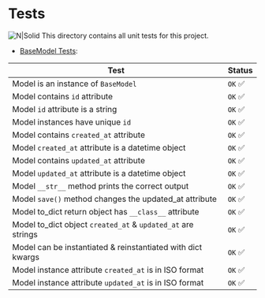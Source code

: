 # Tests
![N|Solid](../images/)
This directory contains all unit tests for this project.

* [BaseModel Tests](./test_models/test_base_model.py):

| Test                       		                               | Status|
| -----------------------------------------                    | ------|
| Model is an instance of `BaseModel`                          | `OK` :white_check_mark: |
| Model contains `id` attribute                                | `OK` :white_check_mark: |
| Model `id` attribute is a string                             | `OK` :white_check_mark: |
| Model instances have unique `id`                             | `OK` :white_check_mark: |
| Model contains `created_at` attribute                        | `OK` :white_check_mark: |
| Model `created_at` attribute is a datetime object            | `OK` :white_check_mark: |
| Model contains `updated_at` attribute                        | `OK` :white_check_mark: |
| Model `updated_at` attribute is a datetime object            | `OK` :white_check_mark: |
| Model `__str__` method prints the correct output             | `OK` :white_check_mark: |
| Model `save()` method changes the updated_at attribute       | `OK` :white_check_mark: |
| Model to_dict return object has `__class__` attribute        | `OK` :white_check_mark: |
| Model to_dict object `created_at` & `updated_at` are strings | `OK` :white_check_mark: |
| Model can be instantiated & reinstantiated with dict kwargs  | `OK` :white_check_mark: |
| Model instance attribute `created_at` is in ISO format       | `OK` :white_check_mark: |
| Model instance attribute `updated_at` is in ISO format       | `OK` :white_check_mark: |
